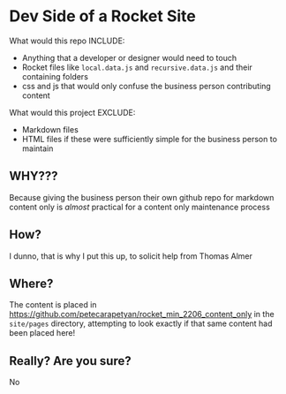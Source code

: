 # Dev Side of a Rocket Site

What would this repo INCLUDE:

- Anything that a developer or designer would need to touch
- Rocket files like `local.data.js` and `recursive.data.js` and their containing folders
- css and js that would only confuse the business person contributing content

What would this project EXCLUDE:

- Markdown files
- HTML files if these were sufficiently simple for the business person to maintain

## WHY???

Because giving the business person their own github repo for markdown content only is _almost_ practical for a content only maintenance process

## How?

I dunno, that is why I put this up, to solicit help from Thomas Almer

## Where?

The content is placed in https://github.com/petecarapetyan/rocket_min_2206_content_only in the `site/pages` directory, attempting to look exactly if that same content had been placed here!

## Really? Are you sure?

No
